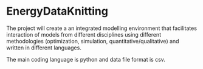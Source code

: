 # EnergyDataKnitting
The project will create a an integrated modelling environment that facilitates 
interaction of models from different disciplines using different methodologies (optimization, simulation,
quantitative/qualitative) and written in different languages. 

The main coding language is python and data file format is csv.

